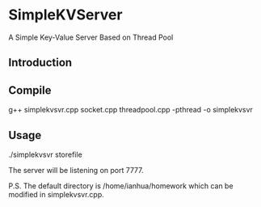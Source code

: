 # SimpleKVServer
A Simple Key-Value Server Based on Thread Pool

## Introduction


## Compile
g++ simplekvsvr.cpp socket.cpp threadpool.cpp -pthread -o simplekvsvr

## Usage
./simplekvsvr storefile

The server will be listening on port 7777.

P.S. The default directory is /home/ianhua/homework which can be modified in simplekvsvr.cpp.